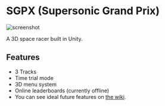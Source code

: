 # SGPX (Supersonic Grand Prix)

![screenshot](https://cloud.githubusercontent.com/assets/512416/5288575/0e07d3ca-7b04-11e4-835d-201c9f14993f.jpg)

A 3D space racer built in Unity.

## Features

* 3 Tracks
* Time trial mode
* 3D menu system
* Online leaderboards (currently offline)
* You can see ideal future features on [the wiki](https://github.com/PxlBuzzard/SGPX/wiki).
